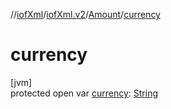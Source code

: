 //[iofXml](../../../index.md)/[iofXml.v2](../index.md)/[Amount](index.md)/[currency](currency.md)

# currency

[jvm]\
protected open var [currency](currency.md): [String](https://docs.oracle.com/javase/8/docs/api/java/lang/String.html)
